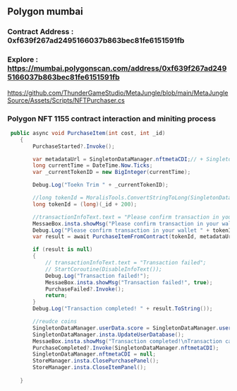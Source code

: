 ## Polygon mumbai

### Contract Address : 0xf639f267ad2495166037b863bec81fe6151591fb
### Explore : https://mumbai.polygonscan.com/address/0xf639f267ad2495166037b863bec81fe6151591fb

https://github.com/ThunderGameStudio/MetaJungle/blob/main/MetaJungleSource/Assets/Scripts/NFTPurchaser.cs

### Polygon NFT 1155 contract interaction and miniting process

``` c#
 public async void PurchaseItem(int cost, int _id)
    {
        PurchaseStarted?.Invoke();

        var metadataUrl = SingletonDataManager.nftmetaCDI;// + SingletonDataManager.postfixMetaUrl;
        long currentTime = DateTime.Now.Ticks;
        var _currentTokenID = new BigInteger(currentTime);

        Debug.Log("Toekn Trim " + _currentTokenID);

        //long tokenId = MoralisTools.ConvertStringToLong(SingletonDataManager.useruniqid);
        long tokenId = (long)(_id + 200);

        //transactionInfoText.text = "Please confirm transaction in your wallet";
        MessaeBox.insta.showMsg("Please confirm transaction in your wallet", false);
        Debug.Log("Please confirm transaction in your wallet " + tokenId);
        var result = await PurchaseItemFromContract(tokenId, metadataUrl);

        if (result is null)
        {
            // transactionInfoText.text = "Transaction failed";
            // StartCoroutine(DisableInfoText());
            Debug.Log("Transaction failed!");
            MessaeBox.insta.showMsg("Transaction failed!", true);
            PurchaseFailed?.Invoke();
            return;
        }
        Debug.Log("Transaction completed! " + result.ToString());

        //reudce coins
        SingletonDataManager.userData.score = SingletonDataManager.userData.score - cost;
        SingletonDataManager.insta.UpdateUserDatabase();
        MessaeBox.insta.showMsg("Transaction completed!\nTransaction can take some time to complete on blockchain", true);
        PurchaseCompleted?.Invoke(SingletonDataManager.nftmetaCDI);
        SingletonDataManager.nftmetaCDI = null;
        StoreManager.insta.ClosePurchasePanel();
        StoreManager.insta.CloseItemPanel();
        
    }
```
